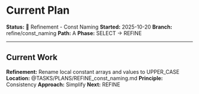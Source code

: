 # Current Plan

**Status:** 🔧 Refinement - Const Naming
**Started:** 2025-10-20
**Branch:** refine/const_naming
**Path:** A
**Phase:** SELECT → REFINE

---

## Current Work

**Refinement:** Rename local constant arrays and values to UPPER_CASE
**Location:** @TASKS/PLANS/REFINE_const_naming.md
**Principle:** Consistency
**Approach:** Simplify
**Next:** REFINE
